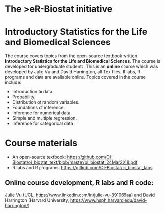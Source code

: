 # The >eR-Biostat initiative
#  Introductory Statistics for the Life and Biomedical Sciences

The course covers topics from the open-source textbook written **Introductory Statistics for the Life and Biomedical Sciences**. The course is developed for undergraduate students. This is an **online** course which was developed by Julie Vu  and David Harrington, all Tex files, R labs,  R programs and data are available online. 
Topics covered in the course include:
* Introduction to data.
* Probability.
* Distribution of random variables.
* Foundations of inference.
* Inference for numerical data.
* Simple and multiple regression.
* Inference for categorical data
# Course materials
* An open-source textbook: https://github.com/OI-Biostat/oi_biostat_text/blob/master/oi_biostat_24Mar2018.pdf
* R labs and R programs: https://github.com/OI-Biostat/oi_biostat_labs.

##  Online course development, R labs and R code: 
Julie Vu (UCL, https://www.linkedin.com/in/julie-vu-391066aa) and David Harrington (Harvard University, https://www.hsph.harvard.edu/david-harrington/) 
